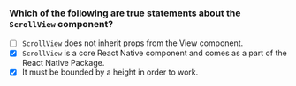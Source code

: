 ### Which of the following are true statements about the `ScrollView` component?

- [ ] `ScrollView` does not inherit props from the View component.
- [x] `ScrollView` is a core React Native component and comes as a part of the React Native Package.
- [x] It must be bounded by a height in order to work.
